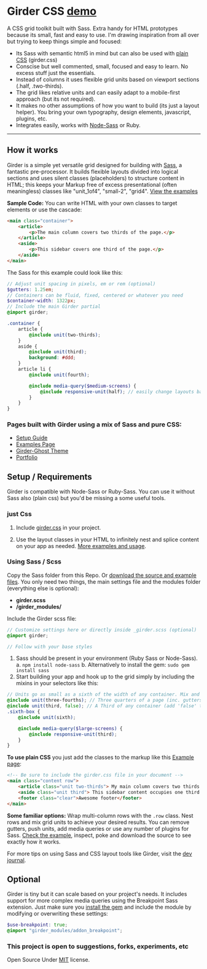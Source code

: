 Girder CSS [demo](http://comfypixel.com/Girder/)
====================

A CSS grid toolkit built with Sass. Extra handy for HTML prototypes because its small, fast and easy to use. I'm drawing inspiration from all over but trying to keep things  simple and focused:

* Its Sass with semantic html5 in mind but can also be used with [plain CSS](http://comfypixel.com/Girder/guide.html) (girder.css)
* Conscise but well commented, small, focused and easy to learn. No excess stuff just the essentials.
* Instead of columns it uses flexible grid units based on viewport sections (.half, .two-thirds).
* The grid likes relative units and can easily adapt to a mobile-first approach (but its not required).
* It makes no other assumptions of how you want to build (its just a layout helper). You bring your own typography, design elements, javascript, plugins, etc.
* Integrates easily, works with [Node-Sass](https://github.com/sass/node-sass) or Ruby.

---

## How it works
Girder is a simple yet versatile grid designed for building with <a href="http://sass-lang.com/">Sass</a>, a fantastic pre-processor. It builds flexible layouts divided into logical sections and uses silent classes (placeholders) to structure content in HTML; this keeps your Markup free of excess presentational (often meaningless) classes like "unit_1of4", "small-2", "grid4". [View the examples](http://comfypixel.com/Girder/example-css.html)

**Sample Code:** You can write HTML with your own classes to target elements or use the cascade:
```HTML
<main class="container">
	<article>
		<p>The main column covers two thirds of the page.</p>
	</article>
	<aside>
		<p>This sidebar covers one third of the page.</p>
	</aside>
</main>
```
The Sass for this example could look like this:
```SCSS
// Adjust unit spacing in pixels, em or rem (optional)
$gutters: 1.25em;
// Containers can be fluid, fixed, centered or whatever you need
$container-width: 1322px;
// Include the main Girder partial
@import girder;

.container {
	article {
		@include unit(two-thirds);
	}
	aside {
		@include unit(third);
		background: #ddd;
	}
	article li {
		@include unit(fourth);

		@include media-query($medium-screens) {
			@include responsive-unit(half); // easily change layouts based on screen size
		}
	}
}
```
### Pages built with Girder using a mix of Sass and pure CSS:
* [Setup Guide](http://comfypixel.com/Girder/guide.html)
* [Examples Page](http://comfypixel.com/Girder/example-css.html)
* [Girder-Ghost Theme](http://ghost.fredmaya.com)
* [Portfolio](http://fredmaya.com)

## Setup / Requirements
Girder is compatible with Node-Sass or Ruby-Sass. You can use it without Sass also (plain css) but you'd be missing a some useful tools.

### just Css
1. Include [girder.css](https://github.com/unmaya/Girder/blob/master/girder.css) in your project.

2. Use the layout classes in your HTML to infinitely nest and splice content on your app as needed. [More examples and usage](http://ghost.fredmaya.com/getting-started-with-girder/).

### Using Sass / Scss
Copy the Sass folder from this Repo. Or [download the source and example files](https://github.com/unmaya/Girder/archive/master.zip). You only need two things, the main settings file and the modules folder (everything else is optional):

*	**girder.scss**
*	**/girder_modules/**

Include the Girder scss file:
```SCSS
// Customize settings here or directly inside _girder.scss (optional)
@import girder;

// Follow with your base styles
```

1. Sass should be present in your environment (Ruby Sass or Node-Sass).
	a. ```npm install node-sass```
	b. Alternatively to install the gem: ```sudo gem install sass```
2. Start building your app and hook up to the grid simply by including the mixins in your selectors like this:

```SCSS
// Units go as small as a sixth of the width of any container. Mix and match as needed
@include unit(three-fourths); // Three quarters of a page (inc. gutters by default)
@include unit(third, false); // A Third of any container (add 'false' to remove gutters)
.sixth-box {
	@include unit(sixth);

	@include media-query($large-screens) {
		@include responsive-unit(third);
	}
}
```

**To use plain CSS** you just add the classes to the markup like this [Example page](http://comfypixel.com/Girder/example-css.html):
```HTML
<!-- Be sure to include the girder.css file in your document -->
<main class="content row">
	<article class="unit two-thirds"> My main column covers two thirds of the page. </article>
	<aside class="unit third"> This sidebar content occupies one third of the page. </aside>
	<footer class="clear">Awesome footer</footer>
</main>
```

**Some familiar options:** Wrap multi-column rows with the ```.row``` class. Nest rows and mix grid units to achieve your desired results. You can remove gutters, push units, add media queries or use any number of plugins for Sass. [Check the example](http://comfypixel.com/Girder/), inspect, poke and download the source to see exactly how it works.

For more tips on using Sass and CSS layout tools like Girder, visit the [dev journal](http://ghost.fredmaya.com).

## Optional
Girder is tiny but it can scale based on your project's needs. It includes support for more complex media queries using the Breakpoint Sass extension. Just make sure you [install the gem](http://rubygems.org/gems/breakpoint) and include the module by modifying or overwriting these settings:

````SCSS
$use-breakpoint: true;
@import "girder_modules/addon_breakpoint";
````

### This project is open to suggestions, forks, experiments, etc
Open Source Under <a href="http://opensource.org/licenses/MIT">MIT</a> license.
